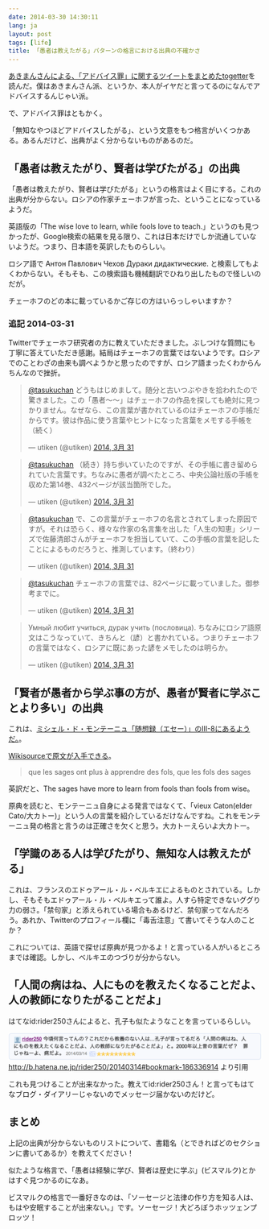 ```yaml
---
date: 2014-03-30 14:30:11
lang: ja
layout: post
tags: [life]
title: 「愚者は教えたがる」パターンの格言における出典の不確かさ
---
```

[あきまんさんによる、「アドバイス罪」に関するツイートをまとめたtogetter](http://togetter.com/li/641743)を読んだ。僕はあきまんさん派、というか、本人がイヤだと言ってるのになんでアドバイスするんじゃい派。

で、アドバイス罪はともかく。

「無知なやつほどアドバイスしたがる」、という文意をもつ格言がいくつかある。あるんだけど、出典がよく分からないものがあるのだ。

## 「愚者は教えたがり、賢者は学びたがる」の出典

「愚者は教えたがり、賢者は学びたがる」というの格言はよく目にする。これの出典が分からない。ロシアの作家チェーホフが言った、ということになっているようだ。

英語版の「The wise love to learn, while fools love to teach.」というのも見つかったが、Google検索の結果を見る限り、これは日本だけでしか流通していないようだ。つまり、日本語を英訳したものらしい。

ロシア語で
Антон Павлович Чехов Дураки дидактические.
と検索してもよくわからない。そもそも、この検索語も機械翻訳でひねり出したもので怪しいのだが。

チェーホフのどの本に載っているかご存じの方はいらっしゃいますか？

### 追記 2014-03-31

Twitterでチェーホフ研究者の方に教えていただきました。ぶしつけな質問にも丁寧に答えていただき感謝。結局はチェーホフの言葉ではないようです。ロシアでのことわざの由来も調べようかと思ったのですが、ロシア語まったくわからんちんなので挫折。

<blockquote class="twitter-tweet" lang="ja"><p><a href="https://twitter.com/tasukuchan">@tasukuchan</a> どうもはじめまして。随分と古いつぶやきを拾われたので驚きました。この「愚者～～」はチェーホフの作品を探しても絶対に見つかりません。なぜなら、この言葉が書かれているのはチェーホフの手帳だからです。彼は作品に使う言葉やヒントになった言葉をメモする手帳を（続く）</p>&mdash; utiken (@utiken) <a href="https://twitter.com/utiken/statuses/450554052661620737">2014, 3月 31</a></blockquote>

<blockquote class="twitter-tweet" data-conversation="none" lang="ja"><p><a href="https://twitter.com/tasukuchan">@tasukuchan</a> （続き）持ち歩いていたのですが、その手帳に書き留められていた言葉です。ちなみに愚者が調べたところ、中央公論社版の手帳を収めた第14巻、432ページが該当箇所でした。</p>&mdash; utiken (@utiken) <a href="https://twitter.com/utiken/statuses/450554787180720128">2014, 3月 31</a></blockquote>

<blockquote class="twitter-tweet" data-conversation="none" lang="ja"><p><a href="https://twitter.com/tasukuchan">@tasukuchan</a> で、この言葉がチェーホフの名言とされてしまった原因ですが。それは恐らく、様々な作家の名言集を出した「人生の知恵」シリーズで佐藤清郎さんがチェーホフを担当していて、この手帳の言葉を記したことによるものだろうと、推測しています。（終わり）</p>&mdash; utiken (@utiken) <a href="https://twitter.com/utiken/statuses/450557470973239296">2014, 3月 31</a></blockquote>

<blockquote class="twitter-tweet" data-conversation="none" lang="ja"><p><a href="https://twitter.com/tasukuchan">@tasukuchan</a> チェーホフの言葉では、82ページに載っていました。御参考までに。</p>&mdash; utiken (@utiken) <a href="https://twitter.com/utiken/statuses/450566224338907136">2014, 3月 31</a></blockquote>

<blockquote class="twitter-tweet" lang="ja"><p>Умный любит учиться, дурак учить (пословица). ちなみにロシア語原文はこうなっていて、きちんと（諺）と書かれている。つまりチェーホフの言葉ではなく、ロシアに既にあった諺をメモしたのは明らか。</p>&mdash; utiken (@utiken) <a href="https://twitter.com/utiken/statuses/450567681503027200">2014, 3月 31</a></blockquote>

<script async src="//platform.twitter.com/widgets.js" charset="utf-8"></script>

## 「賢者が愚者から学ぶ事の方が、愚者が賢者に学ぶことより多い」の出典

これは、[ミシェル・ド・モンテーニュ「随想録（エセー）」のⅢ-8にあるようだ。](http://www4.ocn.ne.jp/~sas18091/mont.html)。

[Wikisourceで原文が入手できる](http://fr.wikisource.org/wiki/Essais/Livre_III/8)。

<blockquote>
que les sages ont plus à apprendre des fols, que les fols des sages
</blockquote>

英訳だと、The sages have more to learn from fools than fools from wise。

原典を読むと、モンテーニュ自身による発言ではなくて、「vieux Caton(elder Cato/大カトー)」という人の言葉を紹介しているだけなんですね。これをモンテーニュ発の格言と言うのは正確さを欠くと思う。大カトーえらいよ大カトー。

## 「学識のある人は学びたがり、無知な人は教えたがる」

これは、フランスのエドゥアール・ル・ベルキエによるものとされている。しかし、そもそもエドゥアール・ル・ベルキエって誰よ。人すら特定できないググり力の弱さ。「禁句家」と添えられている場合もあるけど、禁句家ってなんだろう。あれか、Twitterのプロフィール欄に「毒舌注意」て書いてそうな人のことか？

これについては、英語で探せば原典が見つかるよ！と言っている人がいるところまでは確認。しかし、ベルキエのつづりが分からない。

## 「人間の病はね、人にものを教えたくなることだよ、人の教師になりたがることだよ」

はてなid:rider250さんによると、孔子も似たようなことを言っているらしい。

![今頃何言ってんの？これだから教養のない人は...孔子が言ってるだろ「人間の病はね、人にものを教えたくなることだよ、人の教師になりたがることだよ」と。2000年以上昔の言葉だぜ？　罪じゃねーよ、病だよ。](/assets/images/entry/2014-03-30/rider250_comment.png)
http://b.hatena.ne.jp/rider250/20140314#bookmark-186336914 より引用

これも見つけることが出来なかった。教えてid:rider250さん！と言ってもはてなブログ・ダイアリーじゃないのでメッセージ届かないのだけど。

## まとめ

上記の出典が分からないものリストについて、書籍名（とできればどのセクションに書いてあるか）を教えてください！

似たような格言で、「愚者は経験に学び、賢者は歴史に学ぶ」(ビスマルク)とかはすぐ見つかるのになあ。

ビスマルクの格言で一番好きなのは、「ソーセージと法律の作り方を知る人は、もはや安眠することが出来ない。」です。ソーセージ！大どろぼうホッツェンプロッツ！
